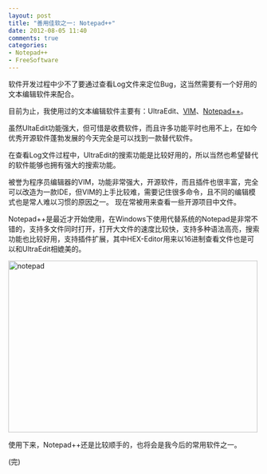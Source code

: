 ```yaml
---
layout: post
title: "善用佳软之一: Notepad++"
date: 2012-08-05 11:40
comments: true
categories:
- Notepad++
- FreeSoftware
---
```


软件开发过程中少不了要通过查看Log文件来定位Bug，这当然需要有一个好用的文本编辑软件来配合。

目前为止，我使用过的文本编辑软件主要有：UltraEdit、[VIM][1]、[Notepad++][2]。

虽然UltaEdit功能强大，但可惜是收费软件，而且许多功能平时也用不上，在如今优秀开源软件蓬勃发展的今天完全是可以找到一款替代软件。
<!--more-->

在查看Log文件过程中，UltraEdit的搜索功能是比较好用的，所以当然也希望替代的软件能够也拥有强大的搜索功能。

被誉为程序员编辑器的VIM，功能非常强大，开源软件，而且插件也很丰富，完全可以改造为一款IDE，但VIM的上手比较难，需要记住很多命令，且不同的编辑模式也是常人难以习惯的原因之一。
现在常被用来查看一些开源项目中文件。

Notepad++是最近才开始使用，在Windows下使用代替系统的Notepad是非常不错的，支持多文件同时打开，打开大文件的速度比较快，支持多种语法高亮，搜索功能也比较好用，支持插件扩展，其中HEX-Editor用来以16进制查看文件也是可以和UltraEdit相媲美的。

<a href="http://www.flickr.com/photos/shanewfx/7755743596/" title="Flickr 上 shanewfx 的 notepad"><img src="http://farm9.staticflickr.com/8422/7755743596_063f907f38.jpg" width="500" height="344" alt="notepad"></a>

使用下来，Notepad++还是比较顺手的，也将会是我今后的常用软件之一。

[1]:http://www.vim.org/
[2]:http://notepad-plus-plus.org/

(完)

